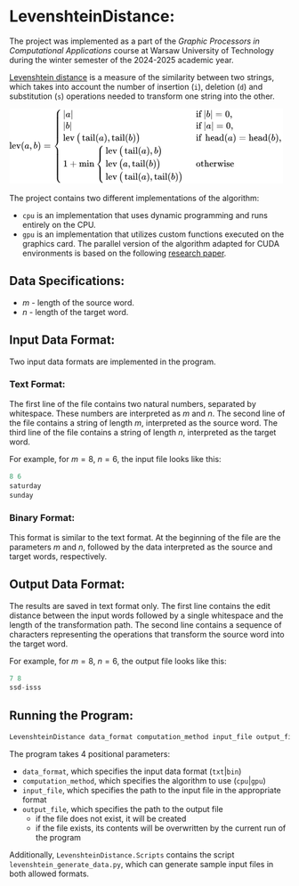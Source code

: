 # LevenshteinDistance:

The project was implemented as a part of the _Graphic Processors in Computational Applications_ course at Warsaw University of Technology during the winter semester of the 2024-2025 academic year.

[Levenshtein distance](https://en.wikipedia.org/wiki/Levenshtein_distance) is a measure of the similarity between two strings, which takes into account the number of insertion (`i`), deletion (`d`) and substitution (`s`) operations needed to transform one string into the other.

![lev function](Images/formula.png)

The project contains two different implementations of the algorithm:

- `cpu` is an implementation that uses dynamic programming and runs entirely on the CPU.
- `gpu` is an implementation that utilizes custom functions executed on the graphics card. The parallel version of the algorithm adapted for CUDA environments is based on the following [research paper](https://journals.plos.org/plosone/article?id=10.1371/journal.pone.0186251).


## Data Specifications:
- $m$ - length of the source word.
- $n$ - length of the target word.

## Input Data Format:

Two input data formats are implemented in the program.

### Text Format:

The first line of the file contains two natural numbers, separated by whitespace.
These numbers are interpreted as $m$ and $n$. The second line of the file contains a string of length $m$, interpreted as the source word. 
The third line of the file contains a string of length $n$, interpreted as the target word.

For example, for $m = 8$, $n = 6$, the input file looks like this:

```c
8 6
saturday
sunday
```

### Binary Format:

This format is similar to the text format. At the beginning of the file are the parameters $m$ and $n$, followed by the data interpreted as the source and target words, respectively.

## Output Data Format:

The results are saved in text format only. 
The first line contains the edit distance between the input words followed by a single whitespace and the length of the transformation path.
The second line contains a sequence of characters representing the operations that transform the source word into the target word.

For example, for $m = 8$, $n = 6$, the output file looks like this:

```c
7 8
ssd-isss
```

## Running the Program:

```c
LevenshteinDistance data_format computation_method input_file output_file
```

The program takes 4 positional parameters:

- `data_format`, which specifies the input data format (`txt`|`bin`)
- `computation_method`, which specifies the algorithm to use (`cpu`|`gpu`)
- `input_file`, which specifies the path to the input file in the appropriate format
- `output_file`, which specifies the path to the output file
  - if the file does not exist, it will be created
  - if the file exists, its contents will be overwritten by the current run of the program

Additionally, `LevenshteinDistance.Scripts` contains the script `levenshtein_generate_data.py`, which can generate sample input files in both allowed formats.
